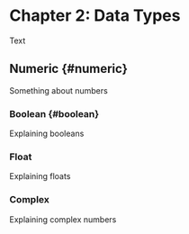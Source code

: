 # Chapter 2: Data Types

Text

## Numeric {#numeric}

Something about numbers

### Boolean {#boolean}

Explaining booleans

### Float

Explaining floats

### Complex

Explaining complex numbers



